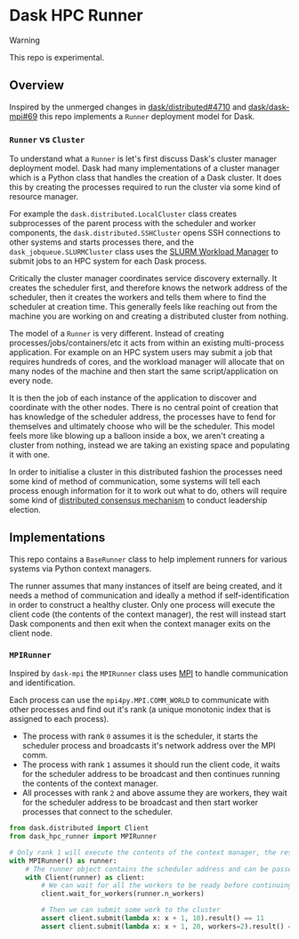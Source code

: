 # Dask HPC Runner

> [!WARNING]
> This repo is experimental.

## Overview

Inspired by the unmerged changes in [dask/distributed#4710](https://github.com/dask/distributed/pull/4710) and [dask/dask-mpi#69](https://github.com/dask/dask-mpi/pull/69) this repo implements a `Runner` deployment model for Dask.

### `Runner` vs `Cluster`

To understand what a `Runner` is let's first discuss Dask's cluster manager deployment model. Dask had many implementations of a cluster manager which is a Python class that handles the creation of a Dask cluster. It does this by creating the processes required to run the cluster via some kind of resource manager.

For example the `dask.distributed.LocalCluster` class creates subprocesses of the parent process with the scheduler and worker components, the `dask.distributed.SSHCluster` opens SSH connections to other systems and starts processes there, and the `dask_jobqueue.SLURMCluster` class uses the [SLURM Workload Manager](https://slurm.schedmd.com/documentation.html) to submit jobs to an HPC system for each Dask process.

Critically the cluster manager coordinates service discovery externally. It creates the scheduler first, and therefore knows the network address of the scheduler, then it creates the workers and tells them where to find the scheduler at creation time. This generally feels like reaching out from the machine you are working on and creating a distributed cluster from nothing.

The model of a `Runner` is very different. Instead of creating processes/jobs/containers/etc it acts from within an existing multi-process application. For example on an HPC system users may submit a job that requires hundreds of cores, and the workload manager will allocate that on many nodes of the machine and then start the same script/application on every node.

It is then the job of each instance of the application to discover and coordinate with the other nodes. There is no central point of creation that has knowledge of the scheduler address, the processes have to fend for themselves and ultimately choose who will be the scheduler. This model feels more like blowing up a balloon inside a box, we aren't creating a cluster from nothing, instead we are taking an existing space and populating it with one.

In order to initialise a cluster in this distributed fashion the processes need some kind of method of communication, some systems will tell each process enough information for it to work out what to do, others will require some kind of [distributed consensus mechanism](https://en.wikipedia.org/wiki/Raft_(algorithm)) to conduct leadership election.

## Implementations

This repo contains a `BaseRunner` class to help implement runners for various systems via Python context managers.

The runner assumes that many instances of itself are being created, and it needs a method of communication and ideally a method if self-identification in order to construct a healthy cluster. Only one process will execute the client code (the contents of the context manager), the rest will instead start Dask components and then exit when the context manager exits on the client node.

### `MPIRunner`

Inspired by `dask-mpi` the `MPIRunner` class uses [MPI](https://en.wikipedia.org/wiki/Message_Passing_Interface) to handle communication and identification.

Each process can use the `mpi4py.MPI.COMM_WORLD` to communicate with other processes and find out it's rank (a unique monotonic index that is assigned to each process).

- The process with rank `0` assumes it is the scheduler, it starts the scheduler process and broadcasts it's network address over the MPI comm.
- The process with rank `1` assumes it should run the client code, it waits for the scheduler address to be broadcast and then continues running the contents of the context manager.
- All processes with rank `2` and above assume they are workers, they wait for the scheduler address to be broadcast and then start worker processes that connect to the scheduler.

```python
from dask.distributed import Client
from dask_hpc_runner import MPIRunner

# Only rank 1 will execute the contents of the context manager, the rest will start the Dask cluster
with MPIRunner() as runner:
    # The runner object contains the scheduler address and can be passed directly to a client
    with Client(runner) as client:
        # We can wait for all the workers to be ready before continuing
        client.wait_for_workers(runner.n_workers)

        # Then we can submit some work to the cluster
        assert client.submit(lambda x: x + 1, 10).result() == 11
        assert client.submit(lambda x: x + 1, 20, workers=2).result() == 21
```
